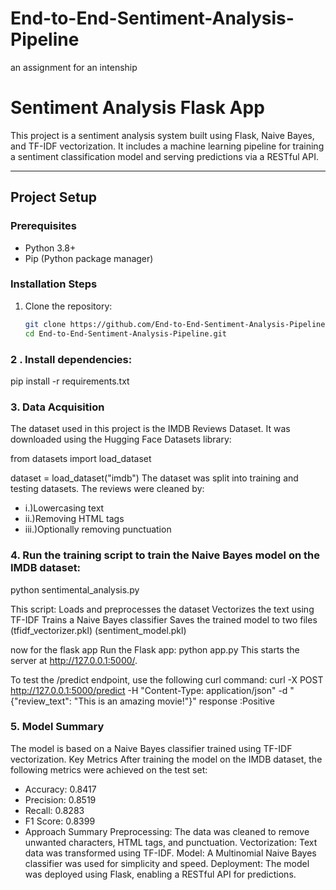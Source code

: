 # End-to-End-Sentiment-Analysis-Pipeline
an assignment for an intenship

# Sentiment Analysis Flask App

This project is a sentiment analysis system built using Flask, Naive Bayes, and TF-IDF vectorization. It includes a machine learning pipeline for training a sentiment classification model and serving predictions via a RESTful API.

---

## Project Setup

### Prerequisites
- Python 3.8+
- Pip (Python package manager)

### Installation Steps
1. Clone the repository:
   ```bash
   git clone https://github.com/End-to-End-Sentiment-Analysis-Pipeline.git
   cd End-to-End-Sentiment-Analysis-Pipeline.git

### 2 . Install dependencies:
pip install -r requirements.txt


 ### 3. Data Acquisition
The dataset used in this project is the IMDB Reviews Dataset. It was downloaded using the Hugging Face Datasets library:

from datasets import load_dataset

dataset = load_dataset("imdb")
The dataset was split into training and testing datasets. The reviews were cleaned by:

- i.)Lowercasing text
- ii.)Removing HTML tags
- iii.)Optionally removing punctuation

### 4. Run the training script to train the Naive Bayes model on the IMDB dataset:

python sentimental_analysis.py

This script:
Loads and preprocesses the dataset
Vectorizes the text using TF-IDF
Trains a Naive Bayes classifier
Saves the trained model to two files (tfidf_vectorizer.pkl) (sentiment_model.pkl)

now for the flask app
Run the Flask app:
python app.py
This starts the server at http://127.0.0.1:5000/.

To test the /predict endpoint, use the following curl command:
curl -X POST http://127.0.0.1:5000/predict -H "Content-Type: application/json" -d "{\"review_text\": \"This is an amazing movie!\"}"
response :Positive

### 5. Model Summary
The model is based on a Naive Bayes classifier trained using TF-IDF vectorization.
Key Metrics
After training the model on the IMDB dataset, the following metrics were achieved on the test set:

- Accuracy: 0.8417
- Precision: 0.8519
- Recall: 0.8283
- F1 Score: 0.8399
- Approach Summary
Preprocessing: The data was cleaned to remove unwanted characters, HTML tags, and punctuation.
Vectorization: Text data was transformed using TF-IDF.
Model: A Multinomial Naive Bayes classifier was used for simplicity and speed.
Deployment: The model was deployed using Flask, enabling a RESTful API for predictions.






